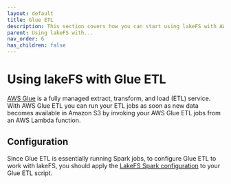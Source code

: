 ```yaml
---
layout: default
title: Glue ETL 
description: This section covers how you can start using lakeFS with AWS Glue ETL, a fully managed extract, transform, and load service that makes it easy for customers to prepare and load their data for analytics.
parent: Using lakeFS with...
nav_order: 6
has_children: false
---
```


# Using lakeFS with Glue ETL
[AWS Glue](https://docs.aws.amazon.com/glue/latest/dg/what-is-glue.html) is a fully managed extract, transform, and load (ETL) service. With AWS Glue ETL you can run your ETL jobs as soon as new data becomes available in Amazon S3 by invoking your AWS Glue ETL jobs from an AWS Lambda function.

## Configuration
Since Glue ETL is essentially running Spark jobs, to configure Glue ETL to work with lakeFS, you should apply the [LakeFS Spark configuration](spark.md#configuration) to your Glue ETL script.   
